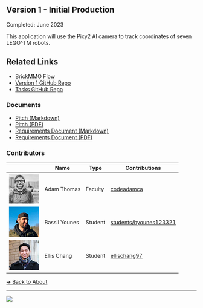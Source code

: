 <style>@import url("//readme.codeadam.ca/readme.css");</style>

## Version 1 - Initial Production


Completed: June 2023

This application will use the Pixy2 AI camera to track coordinates of seven LEGO^TM robots.

## Related Links

- [BrickMMO Flow](https://flow.brickmmo.com)
- [Version 1 GitHub Repo](https://github.com/BrickMMO/gps-v1)
- [Tasks GitHub Repo](https://github.com/BrickMMO/tasks)

### Documents

- [Pitch (Markdown)](v1/gps-v1-pitch)
- [Pitch (PDF)](v1/gps-v1-pitch.pdf)
- [Requirements Document (Markdown)](v1/gps-v1-requirements)
- [Requirements Document (PDF)](v1/gps-v1-requirements.pdf)

### Contributors

| | Name | Type | Contributions |
| - | - | - | - |
| ![codeadamca](faculty/codeadamca.png) | Adam Thomas | Faculty | [codeadamca](https://contributions.brickmmo.com/faculty/codeadamca) |
| ![byounes123321](students/byounes123321.png) | Bassil Younes | Student | [students/byounes123321](https://contributions.brickmmo.com/students/byounes123321) |
| ![ellischang97](students/ellischang97.png) | Ellis Chang | Student | [ellischang97](https://github.com/BrickMMO/contributions/students/ellischang97)

[&#10132; Back to About](/gps-about/)

---

<a href="https://brickmmo.com">
<img src="https://brickmmo.com/images/brickmmo-logo-horizontal.jpg" width="100">
</a>
